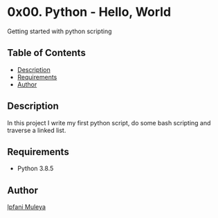 # 0x00. Python - Hello, World

Getting started with python scripting

## Table of Contents

- [Description](#description)
- [Requirements](#requirements)
- [Author](#author)

## Description

In this project I write my first python script, do some bash scripting and traverse a linked list.

## Requirements

- Python 3.8.5

## Author

[Ipfani Muleya](https://github.com/IpfaniMuleya)
